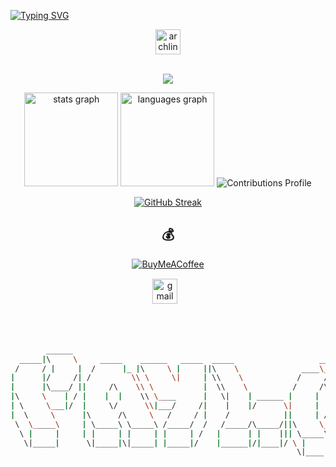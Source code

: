 [![Typing SVG](https://readme-typing-svg.demolab.com?font=Pacifico&pause=1000&width=435&lines=Hey%2C+It's+Payload;I+am+a+Full+Stack+Developer;Talk+is+cheap+Show+me+the+code)](https://git.io/typing-svg)

<div align="center">
   <a href="https://archlinux.org/" target="_blank">
        <img src="https://www.vectorlogo.zone/logos/archlinux/archlinux-icon.svg" alt="archlinux" width="40" height="40"/> 
    </a>
</div>

<br>
<p align="center"> 
  <img src="https://profile-counter.glitch.me/14payload/count.svg" />
</p>

<div align="center">	
<img src="https://github-readme-stats.vercel.app/api?hide_title=false&hide_rank=false&show_icons=true&include_all_commits=true&count_private=true&disable_animations=false&theme=nightowl&locale=en&hide_border=false&username=14payload" height="150" alt="stats graph"  />
<img src="https://github-readme-stats.vercel.app/api/top-langs?locale=en&hide_title=false&layout=compact&card_width=320&langs_count=5&theme=nightowl&hide_border=false&username=14payload" height="150" alt="languages graph"  />
	<img alt="Contributions Profile" src="https://github-profile-summary-cards.vercel.app/api/cards/profile-details?username=14payload&theme=nightowl" />

 [![GitHub Streak](https://streak-stats.demolab.com/?user=14payload&theme=nightowl)](https://git.io/streak-stats)

  
  ## 💰 
[![BuyMeACoffee](https://img.shields.io/badge/Buy%20Me%20a%20Coffee-ffdd00?style=for-the-badge&logo=buy-me-a-coffee&logoColor=black)](https://buymeacoffee.com/toor) 

  
  <div class="footer" align="center" style="margin:15px;">
    <a href="mailto:muriithidennis340@gmail.com" target="_blank">
        <img style="margin:0 10px 10px 0;" src="https://user-images.githubusercontent.com/78341798/194531383-ddb2b774-5bb9-491c-b601-4a4a7d9792fb.svg" alt="gmail" width="40px"/>
    </a>
</div>

```bash



        ______                                                                                                  
  _____|\     \     _____    ______   _____  _____                   ____         _____         ____________    
 /     / |     |  /      |_ |\     \ |     ||\    \              ____\_  \__    /      |_       \           \   
|      |/     /| /         \\ \     \|     | \\    \            /     /     \  /         \       \           \  
|      |\____/ ||     /\    \\ \           |  \\    \          /     /\      ||     /\    \       |    /\     | 
|\     \    | / |    |  |    \\ \____      |   \|    | ______ |     |  |     ||    |  |    \      |   |  |    | 
| \     \___|/  |     \/      \\|___/     /|    |    |/      \|     |  |     ||     \/      \     |    \/     | 
|  \     \      |\      /\     \   /     / |    /            ||     | /     /||\      /\     \   /           /| 
 \  \_____\     | \_____\ \_____\ /_____/  /   /_____/\_____/||\     \_____/ || \_____\ \_____\ /___________/ | 
  \ |     |     | |     | |     | |     | /   |      | |    ||| \_____\   | / | |     | |     ||           | /  
   \|_____|      \|_____|\|_____| |_____|/    |______|/|____|/ \ |    |___|/   \|_____|\|_____||___________|/   
                                                                \|____|                                         



```

</div>


  

